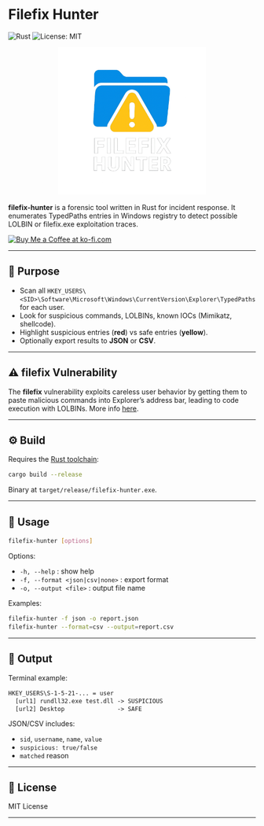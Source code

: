 # Filefix Hunter

![Rust](https://img.shields.io/badge/Rust-Programming%20Language-informational?style=flat&logo=rust)
![License: MIT](https://img.shields.io/badge/License-MIT-yellow.svg)

<p align="center">
  <img src=".img/filefix-hunter_logo.png" alt="Ransom Radar Logo" width="300"/>
</p>


**filefix-hunter** is a forensic tool written in Rust for incident response. It enumerates TypedPaths entries in Windows registry to detect possible LOLBIN or filefix.exe exploitation traces.

<a href="https://ko-fi.com/durok" target="_blank">
  <img src="https://cdn.ko-fi.com/cdn/kofi5.png" alt="Buy Me a Coffee at ko-fi.com" height="40">
</a>

---

## 🚀 Purpose

- Scan all `HKEY_USERS\<SID>\Software\Microsoft\Windows\CurrentVersion\Explorer\TypedPaths` for each user.
- Look for suspicious commands, LOLBINs, known IOCs (Mimikatz, shellcode).
- Highlight suspicious entries (**red**) vs safe entries (**yellow**).
- Optionally export results to **JSON** or **CSV**.

---

## ⚠️ filefix Vulnerability

The **filefix** vulnerability exploits careless user behavior by getting them to paste malicious commands into Explorer’s address bar, leading to code execution with LOLBINs. More info [here](https://mrd0x.com/filefix-clickfix-alternative/).

---

## ⚙ Build

Requires the [Rust toolchain](https://www.rust-lang.org/tools/install):

```sh
cargo build --release
```

Binary at `target/release/filefix-hunter.exe`.

---

## 🚀 Usage

```sh
filefix-hunter [options]
```

Options:

* `-h, --help` : show help
* `-f, --format <json|csv|none>` : export format
* `-o, --output <file>` : output file name

Examples:

```sh
filefix-hunter -f json -o report.json
filefix-hunter --format=csv --output=report.csv
```

---

## 📝 Output

Terminal example:

```
HKEY_USERS\S-1-5-21-... = user
  [url1] rundll32.exe test.dll -> SUSPICIOUS
  [url2] Desktop               -> SAFE
```

JSON/CSV includes:

* `sid`, `username`, `name`, `value`
* `suspicious: true/false`
* `matched` reason

---

## 📝 License

MIT License

---
